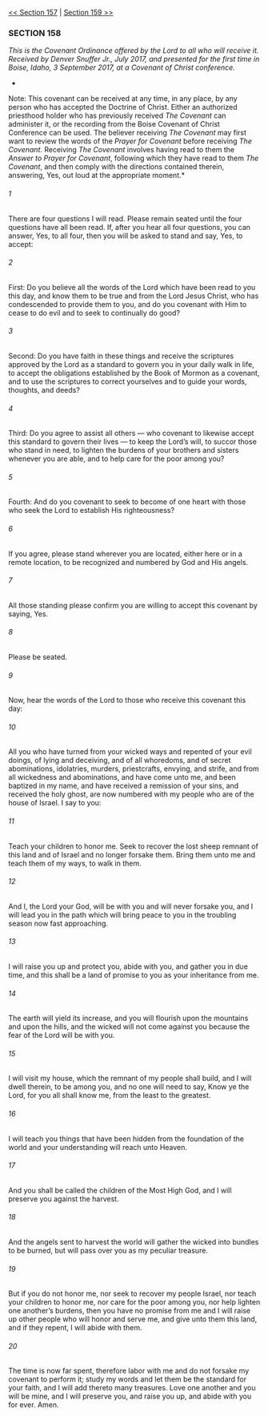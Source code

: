 [<< Section 157](Section%20157.md)  |  [Section 159 >>](Section%20159.md)

### SECTION 158

*This is the *Covenant Ordinance* offered by the Lord to all who will receive it. Received by Denver Snuffer Jr., July 2017, and presented for the first time in Boise, Idaho, 3 September 2017, at a Covenant of Christ conference.*


*
Note: This covenant can be received at any time, in any place, by any person who has accepted the Doctrine of Christ. Either an authorized priesthood holder who has previously received *The Covenant* can administer it, or the recording from the Boise Covenant of Christ Conference can be used. The believer receiving *The Covenant* may first want to review the words of the *Prayer for Covenant* before receiving *The Covenant*. Receiving *The Covenant* involves having read to them the *Answer to Prayer for Covenant*, following which they have read to them *The Covenant*, and then comply with the directions contained therein, answering, Yes, out loud at the appropriate moment.*

###### 1
There are four questions I will read. Please remain seated until the four questions have all been read. If, after you hear all four questions, you can answer, Yes, to all four, then you will be asked to stand and say, Yes, to accept:

###### 2
First: Do you believe all the words of the Lord which have been read to you this day, and know them to be true and from the Lord Jesus Christ, who has condescended to provide them to you, and do you covenant with Him to cease to do evil and to seek to continually do good?

###### 3
Second: Do you have faith in these things and receive the scriptures approved by the Lord as a standard to govern you in your daily walk in life, to accept the obligations established by the Book of Mormon as a covenant, and to use the scriptures to correct yourselves and to guide your words, thoughts, and deeds?

###### 4
Third: Do you agree to assist all others — who covenant to likewise accept this standard to govern their lives — to keep the Lord’s will, to succor those who stand in need, to lighten the burdens of your brothers and sisters whenever you are able, and to help care for the poor among you?

###### 5
Fourth: And do you covenant to seek to become of one heart with those who seek the Lord to establish His righteousness?

###### 6
If you agree, please stand wherever you are located, either here or in a remote location, to be recognized and numbered by God and His angels.

###### 7
All those standing please confirm you are willing to accept this covenant by saying, Yes.

###### 8
Please be seated.

###### 9
Now, hear the words of the Lord to those who receive this covenant this day:

###### 10
All you who have turned from your wicked ways and repented of your evil doings, of lying and deceiving, and of all whoredoms, and of secret abominations, idolatries, murders, priestcrafts, envying, and strife, and from all wickedness and abominations, and have come unto me, and been baptized in my name, and have received a remission of your sins, and received the holy ghost, are now numbered with my people who are of the house of Israel. I say to you:

###### 11
Teach your children to honor me. Seek to recover the lost sheep remnant of this land and of Israel and no longer forsake them. Bring them unto me and teach them of my ways, to walk in them.

###### 12
And I, the Lord your God, will be with you and will never forsake you, and I will lead you in the path which will bring peace to you in the troubling season now fast approaching.

###### 13
I will raise you up and protect you, abide with you, and gather you in due time, and this shall be a land of promise to you as your inheritance from me.

###### 14
The earth will yield its increase, and you will flourish upon the mountains and upon the hills, and the wicked will not come against you because the fear of the Lord will be with you.

###### 15
I will visit my house, which the remnant of my people shall build, and I will dwell therein, to be among you, and no one will need to say, Know ye the Lord, for you all shall know me, from the least to the greatest.

###### 16
I will teach you things that have been hidden from the foundation of the world and your understanding will reach unto Heaven.

###### 17
And you shall be called the children of the Most High God, and I will preserve you against the harvest.

###### 18
And the angels sent to harvest the world will gather the wicked into bundles to be burned, but will pass over you as my peculiar treasure.

###### 19
But if you do not honor me, nor seek to recover my people Israel, nor teach your children to honor me, nor care for the poor among you, nor help lighten one another’s burdens, then you have no promise from me and I will raise up other people who will honor and serve me, and give unto them this land, and if they repent, I will abide with them.

###### 20
The time is now far spent, therefore labor with me and do not forsake my covenant to perform it; study my words and let them be the standard for your faith, and I will add thereto many treasures. Love one another and you will be mine, and I will preserve you, and raise you up, and abide with you for ever. Amen.